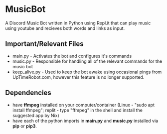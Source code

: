 # MusicBot
A Discord Music Bot written in Python using Repl.it that can play music using youtube and recieves both words and links as input.
## Important/Relevant Files
- main.py - Activates the bot and configures it's commands
- music.py - Responsible for handling all of the relevant commands for the music bot
- keep_alive.py - Used to keep the bot awake using occasional pings from UpTimeRobot.com, however this feature is no longer supported.
## Dependencies
- have **ffmpeg** installed on your computer/container (Linux - "sudo apt install ffmpeg"; replit - type "ffmpeg" in the shell and install the suggested app by Nix)
- have each of the python imports in **main.py** and **music.py** installed via **pip** or **pip3**.
